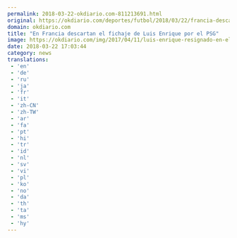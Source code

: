 ```yaml
---
permalink: 2018-03-22-okdiario.com-811213691.html
original: https://okdiario.com/deportes/futbol/2018/03/22/francia-descartan-fichaje-luis-enrique-psg-2004569
domain: okdiario.com
title: "En Francia descartan el fichaje de Luis Enrique por el PSG"
image: https://okdiario.com/img/2017/04/11/luis-enrique-resignado-en-el-juventus-stadium.-afp.jpg
date: 2018-03-22 17:03:44
category: news
translations: 
 - 'en'
 - 'de'
 - 'ru'
 - 'ja'
 - 'fr'
 - 'it'
 - 'zh-CN'
 - 'zh-TW'
 - 'ar'
 - 'fa'
 - 'pt'
 - 'hi'
 - 'tr'
 - 'id'
 - 'nl'
 - 'sv'
 - 'vi'
 - 'pl'
 - 'ko'
 - 'no'
 - 'da'
 - 'th'
 - 'ta'
 - 'ms'
 - 'hy'
---
```


